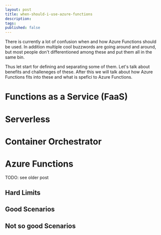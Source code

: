 ```yaml
---
layout: post
title: when-should-i-use-azure-functions
description: 
tags: 
published: false
---
```

There is currently a lot of confusion when and how Azure Functions should be used.
In addition multiple cool buzzwords are going around and around, but most people don't differentioned among these and put them all in the same bin.

Thus let start for defining and separating some of them.
Let's talk about benefits and challeneges of these.
After this we will talk about how Azure Functions fits into these and what is spefici to Azure Functions.




# Functions as a Service (FaaS)

# Serverless

# Container Orchestrator

# Azure Functions

TODO: see older post

## Hard Limits

## Good Scenarios

## Not so good Scenarios

